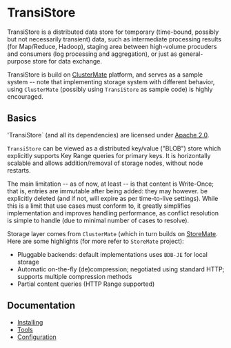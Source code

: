 # TransiStore

TransiStore is a distributed data store for temporary (time-bound, possibly but not necessarily transient) data, such as intermediate processing results (for Map/Reduce, Hadoop), staging area between high-volume procuders and consumers (log processing and aggregation), or just as general-purpose store for data exchange.

TransiStore is build on [ClusterMate](https://github.com/cowtowncoder/ClusterMate) platform, and serves as a sample system -- note that implementing storage system with different behavior, using `ClusterMate` (possibly using `TransiStore` as sample code) is highly encouraged.

## Basics

'TransiStore` (and all its dependencies) are licensed under [Apache 2.0](http://www.apache.org/licenses/LICENSE-2.0.html).

`TransiStore` can be viewed as a distributed key/value ("BLOB") store which explicitly supports Key Range queries for primary keys. It is horizontally scalable and allows addition/removal of storage nodes, without node restarts.

The main limitation -- as of now, at least -- is that content is Write-Once; that is, entries are immutable after being added: they may however. be explicitly deleted (and if not, will expire as per time-to-live settings). While this is a limit that use cases must conform to, it greatly simplifies implementation and improves handling performance, as conflict resolution is simple to handle (due to minimal number of cases to resolve).

Storage layer comes from `ClusterMate` (which in turn builds on [StoreMate](https://github.com/cowtowncoder/StoreMate).
Here are some highlights (for more refer to `StoreMate` project):

* Pluggable backends: default implementations uses `BDB-JE` for local storage
* Automatic on-the-fly (de)compression; negotiated using standard HTTP; supports multiple compression methods
* Partial content queries (HTTP Range supported)


## Documentation

* [Installing](../../wiki/Install)
* [Tools](../../wiki/Tools)
* [Configuration](../../wiki/Configuration)





